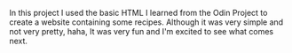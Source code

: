 In this project I used the basic HTML I learned from the Odin Project to create a website containing some recipes. Although it was very simple and not very pretty, haha, It was very fun and I'm excited to see what comes next.